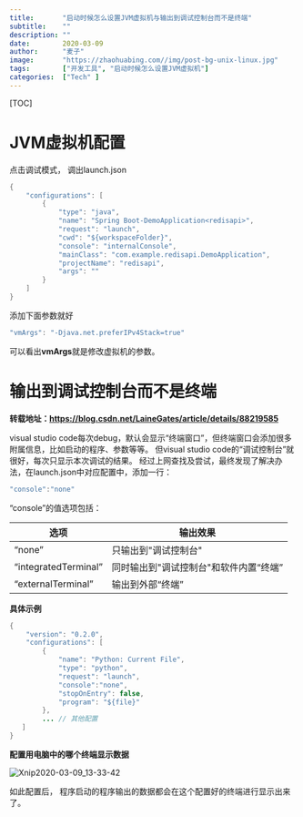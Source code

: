 ```yaml
---
title:       "启动时候怎么设置JVM虚拟机与输出到调试控制台而不是终端"
subtitle:    ""
description: ""
date:        2020-03-09
author:      "麦子"
image:       "https://zhaohuabing.com//img/post-bg-unix-linux.jpg"
tags:        ["开发工具", "启动时候怎么设置JVM虚拟机"]
categories:  ["Tech" ]
---
```


[TOC]

# JVM虚拟机配置

点击调试模式， 调出launch.json

```java
{
    "configurations": [
        {
            "type": "java",
            "name": "Spring Boot-DemoApplication<redisapi>",
            "request": "launch",
            "cwd": "${workspaceFolder}",
            "console": "internalConsole",
            "mainClass": "com.example.redisapi.DemoApplication",
            "projectName": "redisapi",
            "args": ""
        }
    ]
}
```

添加下面参数就好

```java
"vmArgs": "-Djava.net.preferIPv4Stack=true"
```

可以看出**vmArgs**就是修改虚拟机的参数。 



# 输出到调试控制台而不是终端

**转载地址：https://blog.csdn.net/LaineGates/article/details/88219585** 

visual studio code每次debug，默认会显示“终端窗口”，但终端窗口会添加很多附属信息，比如启动的程序、参数等等。
但visual studio code的“调试控制台”就很好，每次只显示本次调试的结果。
经过上网查找及尝试，最终发现了解决办法，在launch.json中对应配置中，添加一行：

```java
"console":"none"
```

“console”的值选项包括：

| 选项                 | 输出效果                               |
| -------------------- | -------------------------------------- |
| “none”               | 只输出到"调试控制台"                   |
| “integratedTerminal” | 同时输出到"调试控制台"和软件内置“终端” |
| “externalTerminal”   | 输出到外部“终端”                       |

**具体示例**

```java
{
    "version": "0.2.0",
    "configurations": [
        {
            "name": "Python: Current File",
            "type": "python",
            "request": "launch",
            "console":"none",
            "stopOnEntry": false,
            "program": "${file}"
        },
        ... // 其他配置
   ]
}

```

**配置用电脑中的哪个终端显示数据**

![Xnip2020-03-09_13-33-42](/img/Xnip2020-03-09_13-33-42.png)

如此配置后， 程序启动的程序输出的数据都会在这个配置好的终端进行显示出来了。 